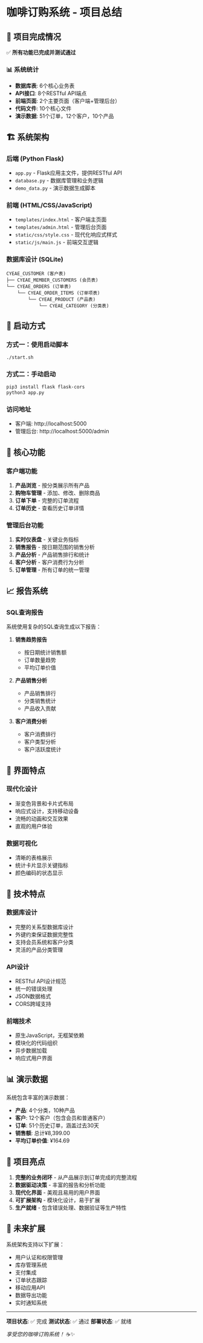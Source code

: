 # 咖啡订购系统 - 项目总结

## 🎯 项目完成情况

✅ **所有功能已完成并测试通过**

### 📊 系统统计
- **数据库表**: 6个核心业务表
- **API接口**: 8个RESTful API端点
- **前端页面**: 2个主要页面（客户端+管理后台）
- **代码文件**: 10个核心文件
- **演示数据**: 51个订单，12个客户，10个产品

## 🏗️ 系统架构

### 后端 (Python Flask)
- `app.py` - Flask应用主文件，提供RESTful API
- `database.py` - 数据库管理和业务逻辑
- `demo_data.py` - 演示数据生成脚本

### 前端 (HTML/CSS/JavaScript)
- `templates/index.html` - 客户端主页面
- `templates/admin.html` - 管理后台页面
- `static/css/style.css` - 现代化响应式样式
- `static/js/main.js` - 前端交互逻辑

### 数据库设计 (SQLite)
```
CYEAE_CUSTOMER (客户表)
├── CYEAE_MEMBER_CUSTOMERS (会员表)
└── CYEAE_ORDERS (订单表)
    └── CYEAE_ORDER_ITEMS (订单项表)
        └── CYEAE_PRODUCT (产品表)
            └── CYEAE_CATEGORY (分类表)
```

## 🚀 启动方式

### 方式一：使用启动脚本
```bash
./start.sh
```

### 方式二：手动启动
```bash
pip3 install flask flask-cors
python3 app.py
```

### 访问地址
- 客户端: http://localhost:5000
- 管理后台: http://localhost:5000/admin

## 🌟 核心功能

### 客户端功能
1. **产品浏览** - 按分类展示所有产品
2. **购物车管理** - 添加、修改、删除商品
3. **订单下单** - 完整的订单流程
4. **订单历史** - 查看历史订单详情

### 管理后台功能
1. **实时仪表盘** - 关键业务指标
2. **销售报告** - 按日期范围的销售分析
3. **产品分析** - 产品销售排行和统计
4. **客户分析** - 客户消费行为分析
5. **订单管理** - 所有订单的统一管理

## 📈 报告系统

### SQL查询报告
系统使用复杂的SQL查询生成以下报告：

1. **销售趋势报告**
   - 按日期统计销售额
   - 订单数量趋势
   - 平均订单价值

2. **产品销售分析**
   - 产品销售排行
   - 分类销售统计
   - 产品收入贡献

3. **客户消费分析**
   - 客户消费排行
   - 客户类型分析
   - 客户活跃度统计

## 🎨 界面特点

### 现代化设计
- 渐变色背景和卡片式布局
- 响应式设计，支持移动设备
- 流畅的动画和交互效果
- 直观的用户体验

### 数据可视化
- 清晰的表格展示
- 统计卡片显示关键指标
- 颜色编码的状态显示

## 🔧 技术特点

### 数据库设计
- 完整的关系型数据库设计
- 外键约束保证数据完整性
- 支持会员系统和客户分类
- 灵活的产品分类管理

### API设计
- RESTful API设计规范
- 统一的错误处理
- JSON数据格式
- CORS跨域支持

### 前端技术
- 原生JavaScript，无框架依赖
- 模块化的代码组织
- 异步数据加载
- 响应式用户界面

## 📊 演示数据

系统包含丰富的演示数据：
- **产品**: 4个分类，10种产品
- **客户**: 12个客户（包含会员和普通客户）
- **订单**: 51个历史订单，涵盖过去30天
- **销售额**: 总计¥8,399.00
- **平均订单价值**: ¥164.69

## 🎯 项目亮点

1. **完整的业务闭环** - 从产品展示到订单完成的完整流程
2. **数据驱动决策** - 丰富的报告和分析功能
3. **现代化界面** - 美观且易用的用户界面
4. **可扩展架构** - 模块化设计，易于扩展
5. **生产就绪** - 包含错误处理、数据验证等生产特性

## 🚀 未来扩展

系统架构支持以下扩展：
- 用户认证和权限管理
- 库存管理系统
- 支付集成
- 订单状态跟踪
- 移动应用API
- 数据导出功能
- 实时通知系统

---

**项目状态**: ✅ 完成
**测试状态**: ✅ 通过
**部署状态**: ✅ 就绪

*享受您的咖啡订购系统！* ☕✨